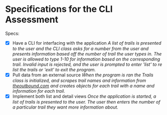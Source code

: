 # Specifications for the CLI Assessment

Specs:
- [x] Have a CLI for interfacing with the application
*A list of trails is presented to the user and the CLI class asks for a number from the user and presents information based off the number of trail the user types in. The user is allowed to type 1-10 for information based on the corresponding trail. Invalid input is rejected, and the user is prompted to enter 'list' to re list the trails or 'exit' to exit the program.*
- [x] Pull data from an external source
*When the program is ran the Trails class is initialized, and scrapes trail names and information from [theoutbound.com](https://www.theoutbound.com/theoutbound/the-best-25-hikes-in-america) and creates objects for each trail with a name and information for each trail.*
- [x] Implement both list and detail views
*Once the application is started, a list of trails is presented to the user. The user then enters the number of a particular trail they want more information about.*

